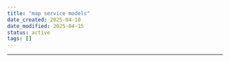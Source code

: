 ```yaml
---
title: "map service models"
date_created: 2025-04-10
date_modified: 2025-04-15
status: active
tags: []
---
```


---


